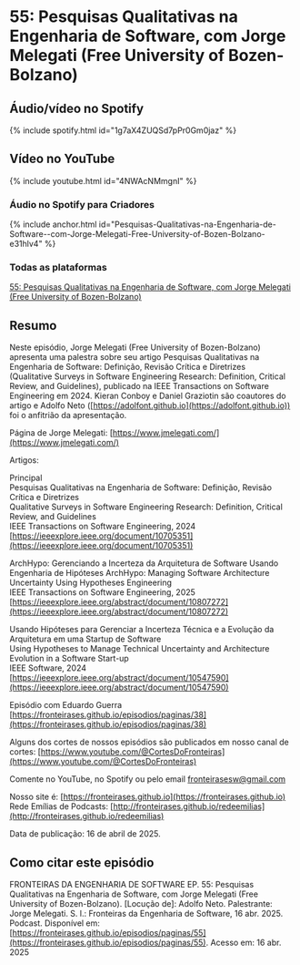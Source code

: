 # 55: Pesquisas Qualitativas na Engenharia de Software, com Jorge Melegati (Free University of Bozen-Bolzano)


## Áudio/vídeo no Spotify


{% include spotify.html id="1g7aX4ZUQSd7pPr0Gm0jaz" %}


## Vídeo no YouTube

{% include youtube.html id="4NWAcNMmgnI" %}  


### Áudio no Spotify para Criadores


{% include anchor.html id="Pesquisas-Qualitativas-na-Engenharia-de-Software--com-Jorge-Melegati-Free-University-of-Bozen-Bolzano-e31hlv4" %}


### Todas as plataformas


[55: Pesquisas Qualitativas na Engenharia de Software, com Jorge Melegati (Free University of Bozen-Bolzano)](https://creators.spotify.com/pod/show/fronteirases/episodes/Pesquisas-Qualitativas-na-Engenharia-de-Software--com-Jorge-Melegati-Free-University-of-Bozen-Bolzano-e31hlv4)


## Resumo

Neste episódio, Jorge Melegati (Free University of Bozen-Bolzano) apresenta uma palestra sobre seu artigo Pesquisas Qualitativas na Engenharia de Software: Definição, Revisão Crítica e Diretrizes  
(Qualitative Surveys in Software Engineering Research: Definition, Critical Review, and Guidelines), publicado na IEEE Transactions on Software Engineering em 2024\. Kieran Conboy e Daniel Graziotin são coautores do artigo e Adolfo Neto (⁠⁠⁠⁠⁠⁠⁠[https://adolfont.github.io](https://adolfont.github.io)) foi o anfitrião da apresentação.

Página de Jorge Melegati: [https://www.jmelegati.com/](https://www.jmelegati.com/) 

Artigos:

Principal  
Pesquisas Qualitativas na Engenharia de Software: Definição, Revisão Crítica e Diretrizes  
Qualitative Surveys in Software Engineering Research: Definition, Critical Review, and Guidelines  
IEEE Transactions on Software Engineering, 2024  
[https://ieeexplore.ieee.org/document/10705351](https://ieeexplore.ieee.org/document/10705351) 

ArchHypo: Gerenciando a Incerteza da Arquitetura de Software Usando Engenharia de Hipóteses
ArchHypo: Managing Software Architecture Uncertainty Using Hypotheses Engineering  
IEEE Transactions on Software Engineering, 2025  
[https://ieeexplore.ieee.org/abstract/document/10807272](https://ieeexplore.ieee.org/abstract/document/10807272) 

Usando Hipóteses para Gerenciar a Incerteza Técnica e a Evolução da Arquitetura em uma Startup de Software  
Using Hypotheses to Manage Technical Uncertainty and Architecture Evolution in a Software Start-up  
IEEE Software, 2024  
[https://ieeexplore.ieee.org/abstract/document/10547590](https://ieeexplore.ieee.org/abstract/document/10547590) 

Episódio com Eduardo Guerra [https://fronteirases.github.io/episodios/paginas/38](https://fronteirases.github.io/episodios/paginas/38) 

Alguns dos cortes de nossos episódios são publicados em nosso canal de cortes: [https://www.youtube.com/@CortesDoFronteiras](https://www.youtube.com/@CortesDoFronteiras)  

Comente no YouTube, no Spotify ou pelo email ⁠[fronteirasesw@gmail.com](mailto:fronteirasesw@gmail.com)⁠ 

Nosso site é: ⁠⁠⁠⁠⁠[https://fronteirases.github.io](https://fronteirases.github.io)   ⁠  
Rede Emílias de Podcasts: [http://fronteirases.github.io/redeemilias](http://fronteirases.github.io/redeemilias) 

Data de publicação: 16 de abril de 2025\.


## Como citar este episódio

FRONTEIRAS DA ENGENHARIA DE SOFTWARE EP. 55: Pesquisas Qualitativas na Engenharia de Software, com Jorge Melegati (Free University of Bozen-Bolzano). \[Locução de\]: Adolfo Neto. Palestrante: Jorge Melegati. S. l.: Fronteiras da Engenharia de Software, 16 abr. 2025\. Podcast. Disponível em: ⁠⁠⁠⁠[https://fronteirases.github.io/episodios/paginas/55](https://fronteirases.github.io/episodios/paginas/55). ⁠Acesso em: 16 abr. 2025

